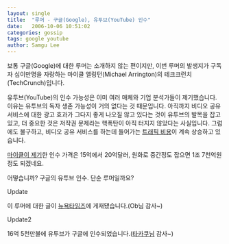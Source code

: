 ```yaml
---
layout: single
title:  "루머 - 구글(Google), 유투브(YouTube) 인수"
date:   2006-10-06 10:51:02
categories: gossip
tags: google youtube
author: Samgu Lee
---
```

보통 구글(Google)에 대한 루머는 소개하지 않는 편이지만, 이번 루머의 발생지가 구독자 십이만명을 자랑하는 마이클 앨링턴(Michael Arrington)의 테크크런치(TechCrunch)입니다.

유투브(YouTube)의 인수 가능성은 이미 여러 매체와 기업 분석가들이 제기했습니다. 이유는 유투브의 독자 생존 가능성이 거의 없다는 것 때문입니다. 아직까지 비디오 공유 서비스에 대한 광고 효과가 그다지 좋게 나오질 않고 있다는 것이 유투브의 발목을 잡고 있고, 더 중요한 것은 저작권 문제라는 핵폭탄이 아직 터지지 않았다는 사실입니다. 그럼에도 불구하고, 비디오 공유 서비스를 하는데 들어가는 [트래픽 비용](http://www.readwriteweb.com/archives/youtube_nearly.php)이 계속 상승하고 있습니다.

[마이클이 제기](http://www.techcrunch.com/2006/10/06/completely-unsubstantiated-googleyoutube-rumor/)한 인수 가격은 15억에서 20억달러, 원화로 중간정도 잡으면 1조 7천억원 정도 되겠네요.

어떻습니까? 구글의 유투브 인수. 단순 루머일까요?

Update

이 루머에 대한 글이 [뉴욕타임즈](http://www.nytimes.com/2006/10/06/business/07youtubecnd.html?hp&ex=1160193600&en=eb421a8478660f0b&ei=5094&partner=homepage)에 게재됐습니다.(Ob님 감사~)

Update2

16억 5천만불에 유투브가 구글에 인수되었습니다.([타카쿠님](http://takaku.tistory.com/) 감사~)
